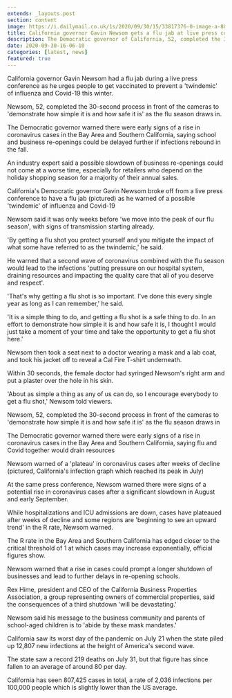 ```yaml
---
extends: _layouts.post
section: content
image: https://i.dailymail.co.uk/1s/2020/09/30/15/33817376-0-image-a-88_1601477894842.jpg 
title: California governor Gavin Newsom gets a flu jab at live press conference 
description: The Democratic governor of California, 52, completed the 30-second process in front of the cameras to demonstrate how simple it is and how safe it is as the flu season draws in. 
date: 2020-09-30-16-06-10 
categories: [latest, news] 
featured: true 
--- 
```

California governor Gavin Newsom had a flu jab during a live press conference as he urges people to get vaccinated to prevent a 'twindemic' of influenza and Covid-19 this winter. 

Newsom, 52, completed the 30-second process in front of the cameras to 'demonstrate how simple it is and how safe it is' as the flu season draws in. 

The Democratic governor warned there were early signs of a rise in coronavirus cases in the Bay Area and Southern California, saying school and business re-openings could be delayed further if infections rebound in the fall. 

An industry expert said a possible slowdown of business re-openings could not come at a worse time, especially for retailers who depend on the holiday shopping season for a majority of their annual sales. 

California's Democratic governor Gavin Newsom broke off from a live press conference to have a flu jab (pictured) as he warned of a possible 'twindemic' of influenza and Covid-19 

Newsom said it was only weeks before 'we move into the peak of our flu season', with signs of transmission starting already. 

'By getting a flu shot you protect yourself and you mitigate the impact of what some have referred to as the twindemic,' he said.  

He warned that a second wave of coronavirus combined with the flu season would lead to the infections 'putting pressure on our hospital system, draining resources and impacting the quality care that all of you deserve and respect'. 

'That's why getting a flu shot is so important. I've done this every single year as long as I can remember,' he said. 

'It is a simple thing to do, and getting a flu shot is a safe thing to do. In an effort to demonstrate how simple it is and how safe it is, I thought I would just take a moment of your time and take the opportunity to get a flu shot here.' 

Newsom then took a seat next to a doctor wearing a mask and a lab coat, and took his jacket off to reveal a Cal Fire T-shirt underneath.

Within 30 seconds, the female doctor had syringed Newsom's right arm and put a plaster over the hole in his skin. 

'About as simple a thing as any of us can do, so I encourage everybody to get a flu shot,' Newsom told viewers. 

Newsom, 52, completed the 30-second process in front of the cameras to 'demonstrate how simple it is and how safe it is' as the flu season draws in

The Democratic governor warned there were early signs of a rise in coronavirus cases in the Bay Area and Southern California, saying flu and Covid together would drain resources 

Newsom warned of a 'plateau' in coronavirus cases after weeks of decline (pictured, California's infection graph which reached its peak in July) 

At the same press conference, Newsom warned there were signs of a potential rise in coronavirus cases after a significant slowdown in August and early September. 

While hospitalizations and ICU admissions are down, cases have plateaued after weeks of decline and some regions are 'beginning to see an upward trend' in the R rate, Newsom warned. 

The R rate in the Bay Area and Southern California has edged closer to the critical threshold of 1 at which cases may increase exponentially, official figures show. 

Newsom warned that a rise in cases could prompt a longer shutdown of businesses and lead to further delays in re-opening schools.  

Rex Hime, president and CEO of the California Business Properties Association, a group representing owners of commercial properties, said the consequences of a third shutdown 'will be devastating.' 

Newsom said his message to the business community and parents of school-aged children is to 'abide by these mask mandates.'

California saw its worst day of the pandemic on July 21 when the state piled up 12,807 new infections at the height of America's second wave. 

The state saw a record 219 deaths on July 31, but that figure has since fallen to an average of around 80 per day. 

California has seen 807,425 cases in total, a rate of 2,036 infections per 100,000 people which is slightly lower than the US average.  

